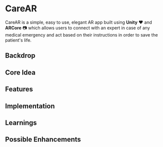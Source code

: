 # CareAR

CareAR is a simple, easy to use, elegant AR app built using **Unity** :heart: and **ARCore** :camera: which allows users to connect with an expert in case of any medical emergency and act based on their instructions in order to save the patient's life.

## Backdrop

## Core Idea

## Features

## Implementation

## Learnings

## Possible Enhancements
